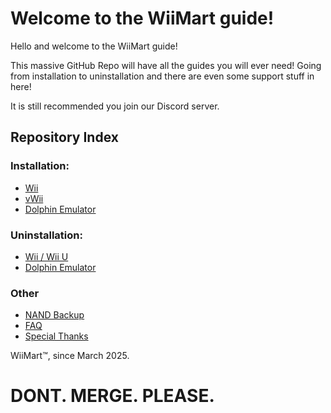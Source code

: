 # Welcome to the WiiMart guide!
Hello and welcome to the WiiMart guide!

This massive GitHub Repo will have all the guides you will ever need! Going from installation to uninstallation and there are even some support stuff in here!

It is still recommended you join our Discord server.

## Repository Index

### Installation:

- [Wii](./guides//installation/wii.md)
- [vWii](./guides//installation/vwii.md)
- [Dolphin Emulator](./guides/installation/dolphin.md)

### Uninstallation:

- [Wii / Wii U](./guides/uninstallation/wii-all.md)
- [Dolphin Emulator](./guides/uninstallation/dolphin.md)

### Other

- [NAND Backup](./guides/others/nand_backup.md)
- [FAQ](/faq.md)
- [Special Thanks](/thanks.md)

WiiMart™, since March 2025.

# DONT. MERGE. PLEASE.